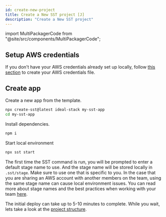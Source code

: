 ```yaml
---
id: create-new-project
title: Create a New SST project [J]
description: "Create a New SST project"
---
```


import MultiPackagerCode from "@site/src/components/MultiPackagerCode";

## Setup AWS credentials

If you don't have your AWS credentials already set up locally, follow [this section](/advanced/iam-credentials#loading-from-a-file) to create your AWS credentials file.

## Create app

Create a new app from the template.

```bash
npx create-sst@latest ideal-stack my-sst-app
cd my-sst-app
```

Install dependencies.

```bash
npm i
```

Start local environment

```bash
npx sst start
```

The first time the SST command is run, you will be prompted to enter a default stage name to use. And the stage name will be stored locally in `.sst/stage`. Make sure to use one that is specific to you. In the case that you are sharing an AWS account with another members on the team, using the same stage name can cause local environment issues. You can read more about stage names and the best practices when working with your team [here](working-with-your-team).

The initial deploy can take up to 5-10 minutes to complete. While you wait, lets take a look at the [project structure](/learn/project-structure).